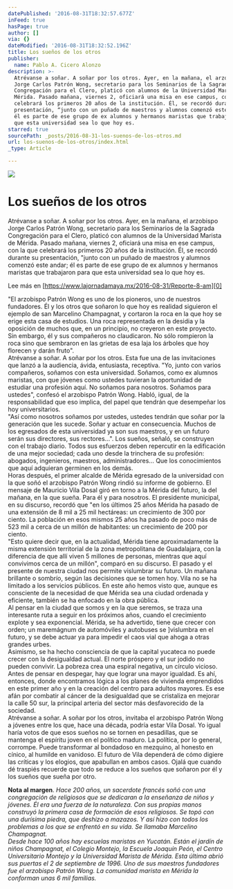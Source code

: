 ```yaml
---
datePublished: '2016-08-31T18:32:57.677Z'
inFeed: true
hasPage: true
author: []
via: {}
dateModified: '2016-08-31T18:32:52.196Z'
title: Los sueños de los otros
publisher:
  name: Pablo A. Cicero Alonzo
description: >-
  Atrévanse a soñar. A soñar por los otros. Ayer, en la mañana, el arzobispo
  Jorge Carlos Patrón Wong, secretario para los Seminarios de la Sagrada
  Congregación para el Clero, platicó con alumnos de la Universidad Marista de
  Mérida. Pasado mañana, viernes 2, oficiará una misa en ese campus, con la que
  celebrará los primeros 20 años de la institución. Él, se recordó durante su
  presentación, “junto con un puñado de maestros y alumnos comenzó este andar;
  él es parte de ese grupo de ex alumnos y hermanos maristas que trabajaron para
  que esta universidad sea lo que hoy es. 
starred: true
sourcePath: _posts/2016-08-31-los-suenos-de-los-otros.md
url: los-suenos-de-los-otros/index.html
_type: Article

---
```

![](https://the-grid-user-content.s3-us-west-2.amazonaws.com/a29878a6-c7e1-483a-9940-b802728e1785.jpg)

# Los sueños de los otros

Atrévanse a soñar. A soñar por los otros. Ayer, en la mañana, el arzobispo Jorge Carlos Patrón Wong, secretario para los Seminarios de la Sagrada Congregación para el Clero, platicó con alumnos de la Universidad Marista de Mérida. Pasado mañana, viernes 2, oficiará una misa en ese campus, con la que celebrará los primeros 20 años de la institución. Él, se recordó durante su presentación, "junto con un puñado de maestros y alumnos comenzó este andar; él es parte de ese grupo de ex alumnos y hermanos maristas que trabajaron para que esta universidad sea lo que hoy es.

Lee más en [https://www.lajornadamaya.mx/2016-08-31/Reporte-8-am][0]

"El arzobispo Patrón Wong es uno de los pioneros, uno de nuestros fundadores. Él y los otros que soñaron lo que hoy es realidad siguieron el ejemplo de san Marcelino Champagnat, y cortaron la roca en la que hoy se erige esta casa de estudios. Una roca representada en la desidia y la oposición de muchos que, en un principio, no creyeron en este proyecto. Sin embargo, él y sus compañeros no claudicaron. No sólo rompieron la roca sino que sembraron en las grietas de esa laja los árboles que hoy florecen y darán fruto".  
Atrévanse a soñar. A soñar por los otros. Esta fue una de las invitaciones que lanzó a la audiencia, ávida, entusiasta, receptiva. "Yo, junto con varios compañeros, soñamos con esta universidad. Soñamos, como ex alumnos maristas, con que jóvenes como ustedes tuvieran la oportunidad de estudiar una profesión aquí. No soñamos para nosotros. Soñamos para ustedes", confesó el arzobispo Patrón Wong. Habló, igual, de la responsabilidad que eso implica, del papel que tendrán que desempeñar los hoy universitarios.  
"Así como nosotros soñamos por ustedes, ustedes tendrán que soñar por la generación que les sucede. Soñar y actuar en consecuencia. Muchos de los egresados de esta universidad ya son sus maestros, y en un futuro serán sus directores, sus rectores...". Los sueños, señaló, se construyen con el trabajo diario. Todos sus esfuerzos deben repercutir en la edificación de una mejor sociedad; cada uno desde la trinchera de su profesión: abogados, ingenieros, maestros, administradores... Que los conocimientos que aquí adquieran germinen en los demás.  
Horas después, el primer alcalde de Mérida egresado de la universidad con la que soñó el arzobispo Patrón Wong rindió su informe de gobierno. El mensaje de Mauricio Vila Dosal giró en torno a la Mérida del futuro, la del mañana, en la que sueña. Para él y para nosotros. El presidente municipal, en su discurso, recordó que "en los últimos 25 años Mérida ha pasado de una extensión de 8 mil a 25 mil hectáreas: un crecimiento de 300 por ciento. La población en esos mismos 25 años ha pasado de poco más de 523 mil a cerca de un millón de habitantes: un crecimiento de 200 por ciento.  
"Esto quiere decir que, en la actualidad, Mérida tiene aproximadamente la misma extensión territorial de la zona metropolitana de Guadalajara, con la diferencia de que allí viven 5 millones de personas, mientras que aquí convivimos cerca de un millón", comparó en su discurso. El pasado y el presente de nuestra ciudad nos permite vislumbrar su futuro. Un mañana brillante o sombrío, según las decisiones que se tomen hoy. Vila no se ha limitado a los servicios públicos. En este año hemos visto que, aunque es consciente de la necesidad de que Mérida sea una ciudad ordenada y eficiente, también se ha enfocado en la obra pública.  
Al pensar en la ciudad que somos y en la que seremos, se traza una interesante ruta a seguir en los próximos años, cuando el crecimiento explote y sea exponencial. Mérida, se ha advertido, tiene que crecer con orden; un maremágnum de automóviles y autobuses se \]vislumbra en el futuro, y se debe actuar ya para impedir el caos vial que ahoga a otras grandes urbes.  
Asimismo, se ha hecho consciencia de que la capital yucateca no puede crecer con la desigualdad actual. El norte próspero y el sur jodido no pueden convivir. La pobreza crea una espiral negativa, un círculo vicioso. Antes de pensar en despegar, hay que lograr una mayor igualdad. Es ahí, entonces, donde encontramos lógica a los planes de vivienda emprendidos en este primer año y en la creación del centro para adultos mayores. Es ese afán por combatir al cáncer de la desigualdad que se cristaliza en mejorar la calle 50 sur, la principal arteria del sector más desfavorecido de la sociedad.   
Atrévanse a soñar. A soñar por los otros, invitaba el arzobispo Patrón Wong a jóvenes entre los que, hace una década, podría estar Vila Dosal. Yo igual haría votos de que esos sueños no se tornen en pesadillas, que se mantenga el espíritu joven en el político maduro. La política, por lo general, corrompe. Puede transformar al bondadoso en mezquino, al honesto en cínico, al humilde en vanidoso. El futuro de Vila dependerá de cómo digiere las críticas y los elogios, que apabullan en ambos casos. Ojalá que cuando dé traspiés recuerde que todo se reduce a los sueños que soñaron por él y los sueños que sueña por otro. 

**Nota al margen**. _Hace 200 años, un sacerdote francés soñó con una congregación de religiosos que se dedicaran a la enseñanza de niños y jóvenes. Él era una fuerza de la naturaleza. Con sus propias manos construyó la primera casa de formación de esos religiosos. Se topó con una durísima piedra, que deshizo a mazazos. Y así hizo con todos los problemas a los que se enfrentó en su vida. Se llamaba Marcelino Champagnat.   
Desde hace 100 años hay escuelas maristas en Yucatán. Están el jardín de niños Champagnat, el Colegio Montejo, la Escuela Joaquín Peón, el Centro Universitario Montejo y la Universidad Marista de Mérida. Esta última abrió sus puertas el 2 de septiembre de 1996\. Uno de sus maestros fundadores fue el arzobispo Patrón Wong. La comunidad marista en Mérida la conforman unas 6 mil familias._

[0]: https://www.lajornadamaya.mx/2016-08-31/Reporte-8-am
